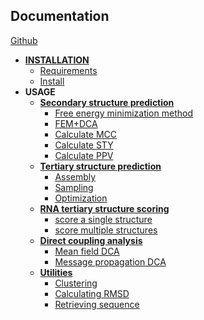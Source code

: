## Documentation
[Github](https://github.com/hust220/nsp)

*   **[INSTALLATION](#/doc/install)**
    * [Requirements](#/doc/install)
    * [Install](#/doc/install)
*   **USAGE**
    * **[Secondary structure prediction](#/doc/ssp)**
        * [Free energy minimization method](#/doc/ssp/fem)
        * [FEM+DCA](#/doc/ssp/fem_dca)
        * [Calculate MCC](#/doc/ssp/mcc)
        * [Calculate STY](#/doc/ssp/sty)
        * [Calculate PPV](#/doc/ssp/ppv)
    * **[Tertiary structure prediction](#/doc/tsp)**
        * [Assembly](#/doc/tsp/assembly)
        * [Sampling](#/doc/tsp/sampling)
        * [Optimization](#/doc/tsp/optimization)
    * **[RNA tertiary structure scoring](#/doc/scoring)**
        * [score a single structure](#/doc/scoring/single)
        * [score multiple structures](#/doc/scoring/multiple)
    * **[Direct coupling analysis](#/doc/dca)**
        * [Mean field DCA](#/doc/dca/mf)
        * [Message propagation DCA](#/doc/dca/mp)
    * **[Utilities](#/doc/utils)**
        * [Clustering](#/doc/utils/clustering)
        * [Calculating RMSD](#/doc/utils/rmsd)
        * [Retrieving sequence](#/doc/utils/seq)
